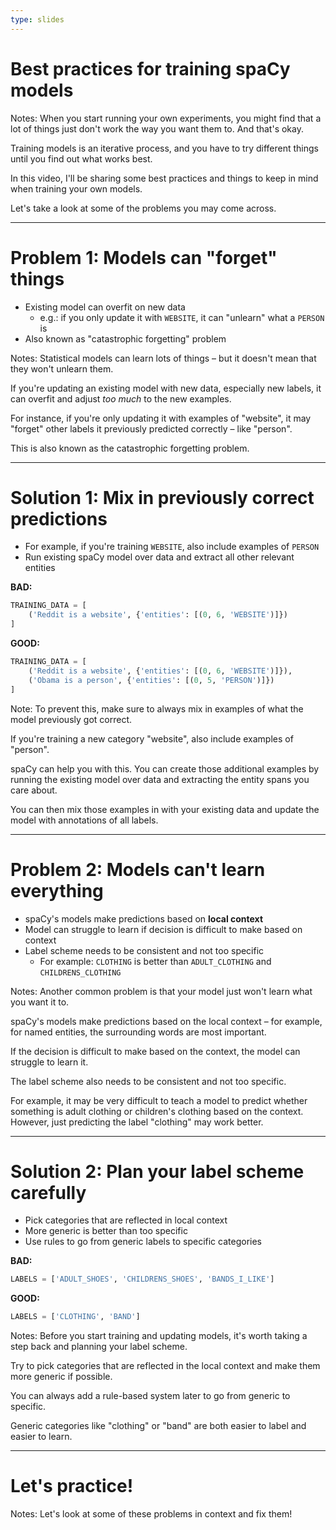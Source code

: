 ```yaml
---
type: slides
---
```


# Best practices for training spaCy models

Notes: When you start running your own experiments, you might find that a lot of
things just don't work the way you want them to. And that's okay.

Training models is an iterative process, and you have to try different things
until you find out what works best.

In this video, I'll be sharing some best practices and things to keep in mind
when training your own models.

Let's take a look at some of the problems you may come across.

---

# Problem 1: Models can "forget" things

- Existing model can overfit on new data
  - e.g.: if you only update it with `WEBSITE`, it can "unlearn" what a `PERSON`
    is
- Also known as "catastrophic forgetting" problem

Notes: Statistical models can learn lots of things – but it doesn't mean that
they won't unlearn them.

If you're updating an existing model with new data, especially new labels, it
can overfit and adjust _too much_ to the new examples.

For instance, if you're only updating it with examples of "website", it may
"forget" other labels it previously predicted correctly – like "person".

This is also known as the catastrophic forgetting problem.

---

# Solution 1: Mix in previously correct predictions

- For example, if you're training `WEBSITE`, also include examples of `PERSON`
- Run existing spaCy model over data and extract all other relevant entities

**BAD:**

```python
TRAINING_DATA = [
    ('Reddit is a website', {'entities': [(0, 6, 'WEBSITE')]})
]
```

**GOOD:**

```python
TRAINING_DATA = [
    ('Reddit is a website', {'entities': [(0, 6, 'WEBSITE')]}),
    ('Obama is a person', {'entities': [(0, 5, 'PERSON')]})
]
```

Note: To prevent this, make sure to always mix in examples of what the model
previously got correct.

If you're training a new category "website", also include examples of "person".

spaCy can help you with this. You can create those additional examples by
running the existing model over data and extracting the entity spans you care
about.

You can then mix those examples in with your existing data and update the model
with annotations of all labels.

---

# Problem 2: Models can't learn everything

- spaCy's models make predictions based on **local context**
- Model can struggle to learn if decision is difficult to make based on context
- Label scheme needs to be consistent and not too specific
  - For example: `CLOTHING` is better than `ADULT_CLOTHING` and
    `CHILDRENS_CLOTHING`

Notes: Another common problem is that your model just won't learn what you want
it to.

spaCy's models make predictions based on the local context – for example, for
named entities, the surrounding words are most important.

If the decision is difficult to make based on the context, the model can
struggle to learn it.

The label scheme also needs to be consistent and not too specific.

For example, it may be very difficult to teach a model to predict whether
something is adult clothing or children's clothing based on the context.
However, just predicting the label "clothing" may work better.

---

# Solution 2: Plan your label scheme carefully

- Pick categories that are reflected in local context
- More generic is better than too specific
- Use rules to go from generic labels to specific categories

**BAD:**

```python
LABELS = ['ADULT_SHOES', 'CHILDRENS_SHOES', 'BANDS_I_LIKE']
```

**GOOD:**

```python
LABELS = ['CLOTHING', 'BAND']
```

Notes: Before you start training and updating models, it's worth taking a step
back and planning your label scheme.

Try to pick categories that are reflected in the local context and make them
more generic if possible.

You can always add a rule-based system later to go from generic to specific.

Generic categories like "clothing" or "band" are both easier to label and easier
to learn.

---

# Let's practice!

Notes: Let's look at some of these problems in context and fix them!
